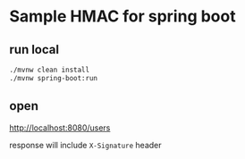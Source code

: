 # Sample HMAC for spring boot

## run local

```sh
./mvnw clean install
./mvnw spring-boot:run
```

## open

<http://localhost:8080/users>

response will include `X-Signature` header
